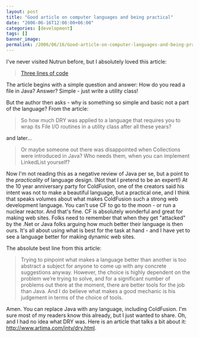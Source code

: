 ```yaml
---
layout: post
title: "Good article on computer languages and being practical"
date: "2006-06-16T12:06:00+06:00"
categories: [development]
tags: []
banner_image: 
permalink: /2006/06/16/Good-article-on-computer-languages-and-being-practical
---
```


I've never visited Nutrun before, but I absolutely loved this article: 

<blockquote>
<a href="http://nutrun.com/weblog/three-lines-of-code/">Three lines of code</a>
</blockquote>

The article begins with a simple question and answer: How do you read a file in Java? Answer? Simple - just write a utility class!

But the author then asks - why is something so simple and basic not a part of the language? From the article:

<blockquote>
So how much DRY was applied to a language that requires you to wrap its File I/O routines in a utility class after all these years?
</blockquote>

and later...

<blockquote>
Or maybe someone out there was disappointed when Collections were introduced in Java? Who needs them, when you can implement LinkedList yourself?
</blockquote>

Now I'm not reading this as a negative review of Java per se, but a point to the <i>practicality</i> of language design. (Not that I pretend to be an expert!) At the 10 year anniversary party for ColdFusion, one of the creators said his intent was not to make a beautiful language, but a practical one, and I think that speaks volumes about what makes ColdFusion such a strong web development language. You can't use CF to go to the moon - or run a nuclear reactor. And that's fine. CF is absolutely wonderful and great for making web sites. Folks need to remember that when they get "attacked" by the .Net or Java folks arguing how much better their language is then ours. It's all about using what is best for the task at hand - and I have yet to see a language better for making dynamic web sites. 

The absolute best line from this article:

<blockquote>
Trying to pinpoint what makes a language better than another is too abstract a subject for anyone to come up with any concrete suggestions anyway. However, the choice is highly dependent on the problem we’re trying to solve, and for a significant number of problems out there at the moment, there are better tools for the job than Java. And I do believe what makes a good mechanic is his judgement in terms of the choice of tools.
</blockquote>

Amen. You can replace Java with any language, including ColdFusion. I'm sure most of my readers know this already, but I just wanted to share. Oh, and I had no idea what DRY was. Here is an article that talks a bit about it: <a href="http://www.artima.com/intv/dry.html">http://www.artima.com/intv/dry.html</a>.